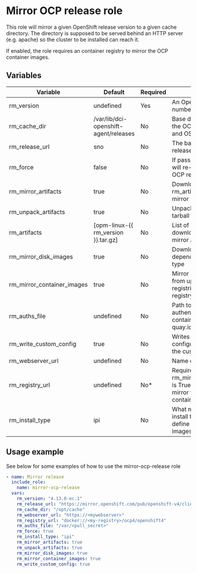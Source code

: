 # Mirror OCP release role

This role will mirror a given OpenShift release version to a given cache directory.  The directory is supposed to be served behind an HTTP server (e.g. apache) so the cluster to be installed can reach it.

If enabled, the role requires an container registry to mirror the OCP container images.

## Variables

| Variable                    | Default       | Required    | Description                                                                                                                  |
| ----------------------------| ------------- | ----------- | ---------------------------------------------------------------------------------------------------------------------------- |
| rm_version                  | undefined     | Yes         | An OpenShift version number e.g. 4.10.45                                                                                     |
| rm_cache_dir                | /var/lib/dci-openshift-agent/releases | No          | Base directory that will hold the OCP version binaries and OS images                                 |
| rm_release_url              | sno           | No          | The base URL where the release artifacts are stored                                                                          |
| rm_force                    | false         | No          | If passed as true, the role will re-download all the OCP release resources                                                   |
| rm_mirror_artifacts         | true          | No          |  Download tarball rm_artifacts from the OCP mirror                                                                           |
| rm_unpack_artifacts         | true          | No          | Unpack all downloaded tarball rm_artifacts                                                                                   |
| rm_artifacts                | [opm-linux-{{ rm_version }}.tar.gz]| No          | List of all artifacts to download from the OCP mirror *besides installer*                               |
| rm_mirror_disk_images       | true          | No          | Download all disk images depending on which install type                                                                     |
| rm_mirror_container_images  | true          | No          | Mirror all container images from upstream container registries to the provided registry                                      |
| rm_auths_file               | undefined     | No          | Path to the file containing all authentications needed for container registries e.g.  quay.io                                |
| rm_write_custom_config      | true          | No          | Writes the OCP configuration files and sets the custom URL facts                                                             |
| rm_webserver_url            | undefined     | No          | Name of the spoke cluster                                                                                                    |
| rm_registry_url             | undefined     | No*         | Required if rm_mirror_container_images is True. Registry where to mirror the upstream container images to                    |
| rm_install_type             | ipi           | No          | What method will be used to install this cluster, this will define what type of disk images to mirror                        |

## Usage example

See below for some examples of how to use the mirror-ocp-release role

```yaml
- name: Mirror release
  include_role:
    name: mirror-ocp-release
  vars:
    rm_version: "4.13.0-ec.1"
    rm_release_url: "https://mirror.openshift.com/pub/openshift-v4/clients/ocp-dev-preview/4.13.0-ec.1/"
    rm_cache_dir: "/opt/cache"
    rm_webserver_url: "https://<mywebserver>"
    rm_registry_url: "docker://<my-registry>/ocp4/openshift4"
    rm_auths_file: "/var/<pull_secret>"
    rm_force: true
    rm_install_type: "ipi"
    rm_mirror_artifacts: true
    rm_unpack_artifacts: true
    rm_mirror_disk_images: true
    rm_mirror_container_images: true
    rm_write_custom_config: true
```
